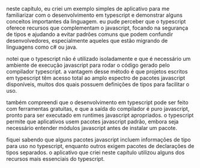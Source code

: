 neste capítulo, eu criei um exemplo simples de aplicativo para me familiarizar com o desenvolvimento em typescript e demonstrar alguns conceitos importantes da linguagem. eu pude perceber que o typescript oferece recursos que complementam o javascript, focando na segurança de tipos e ajudando a evitar padrões comuns que podem confundir desenvolvedores, especialmente aqueles que estão migrando de linguagens como c# ou java.

notei que o typescript não é utilizado isoladamente e que é necessário um ambiente de execução javascript para rodar o código gerado pelo compilador typescript. a vantagem desse método é que projetos escritos em typescript têm acesso total ao amplo espectro de pacotes javascript disponíveis, muitos dos quais possuem definições de tipos para facilitar o uso.

também compreendi que o desenvolvimento em typescript pode ser feito com ferramentas gratuitas, e que a saída do compilador é puro javascript, pronto para ser executado em runtimes javascript apropriados. o typescript permite que aplicativos usem pacotes javascript padrão, embora seja necessário entender módulos javascript antes de instalar um pacote.

fiquei sabendo que alguns pacotes javascript incluem informações de tipo para uso no typescript, enquanto outros exigem pacotes de declarações de tipos separados. o aplicativo que criei neste capítulo utilizou alguns dos recursos mais essenciais do typescript.





